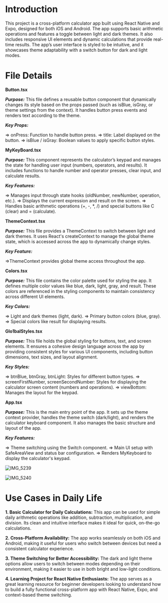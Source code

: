# Introduction
This project is a cross-platform calculator app built using React Native and Expo, designed for both iOS and Android. The app supports basic arithmetic operations and features a toggle between light and dark themes. It also includes responsive UI elements and dynamic calculations that provide real-time results. The app’s user interface is styled to be intuitive, and it showcases theme adaptability with a switch button for dark and light modes.

# File Details
**Button.tsx**

***Purpose:***
This file defines a reusable button component that dynamically changes its style based on the props passed (such as isBlue, isGray, or theme settings from the context). It handles button press events and renders text according to the theme.

***Key Props:***

=> onPress: Function to handle button press.
=> title: Label displayed on the button.
=> isBlue / isGray: Boolean values to apply specific button styles.

**MyKeyBoard.tsx**

***Purpose:***
This component represents the calculator’s keypad and manages the state for handling user input (numbers, operators, and results). It includes functions to handle number and operator presses, clear input, and calculate results.

***Key Features:***

=> Manages input through state hooks (oldNumber, newNumber, operation, etc.).
=> Displays the current expression and result on the screen.
=> Handles basic arithmetic operations (+, -, *, /) and special buttons like C (clear) and = (calculate).

**ThemeContext.tsx**

***Purpose:***
This file provides a ThemeContext to switch between light and dark themes. It uses React's createContext to manage the global theme state, which is accessed across the app to dynamically change styles.

***Key Feature:***

=>ThemeContext provides global theme access throughout the app.

**Colors.tsx**

***Purpose:***
This file contains the color palette used for styling the app. It defines multiple color values like blue, dark, light, gray, and result. These colors are referenced in the styling components to maintain consistency across different UI elements.

***Key Colors:***

=> Light and dark themes (light, dark).
=> Primary button colors (blue, gray).
=> Special colors like result for displaying results.

**Glo1balStyles.tsx**

***Purpose:***
This file holds the global styling for buttons, text, and screen elements. It ensures a cohesive design language across the app by providing consistent styles for various UI components, including button dimensions, text sizes, and layout alignment.

***Key Styles:***

=> btnBlue, btnGray, btnLight: Styles for different button types.
=> screenFirstNumber, screenSecondNumber: Styles for displaying the calculator screen content (numbers and operations).
=> viewBottom: Manages the layout for the keypad.

**App.tsx**

***Purpose:***
This is the main entry point of the app. It sets up the theme context provider, handles the theme switch (dark/light), and renders the calculator keyboard component. It also manages the basic structure and layout of the app.

***Key Features:***

=> Theme switching using the Switch component.
=> Main UI setup with SafeAreaView and status bar configuration.
=> Renders MyKeyboard to display the calculator's keypad.

![IMG_5239](https://github.com/user-attachments/assets/c566cc6b-0b98-4582-96cd-da561d274957)

![IMG_5240](https://github.com/user-attachments/assets/19a36922-a85a-4ab7-b3ce-5fcc90849266)


# Use Cases in Daily Life
**1. Basic Calculator for Daily Calculations:**
This app can be used for simple daily arithmetic operations like addition, subtraction, multiplication, and division. Its clean and intuitive interface makes it ideal for quick, on-the-go calculations.

**2. Cross-Platform Availability:**
The app works seamlessly on both iOS and Android, making it useful for users who switch between devices but need a consistent calculator experience.

**3. Theme Switching for Better Accessibility:**
The dark and light theme options allow users to switch between modes depending on their environment, making it easier to use in both bright and low-light conditions.

**4. Learning Project for React Native Enthusiasts:**
The app serves as a great learning resource for beginner developers looking to understand how to build a fully functional cross-platform app with React Native, Expo, and context-based theme switching.
